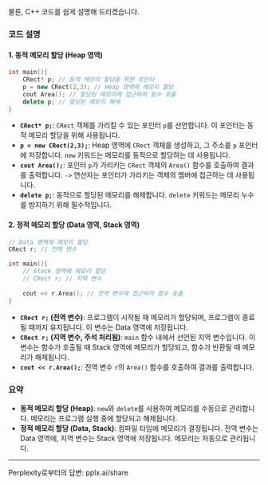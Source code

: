 물론, C++ 코드를 쉽게 설명해 드리겠습니다.

### 코드 설명

#### 1. 동적 메모리 할당 (Heap 영역)

```cpp
int main(){
    CRect* p; // 동적 메모리 할당을 위한 포인터
    p = new CRect(2,3); // Heap 영역에 메모리 할당
    cout Area(); // 할당된 메모리에 접근하여 함수 호출
    delete p; // 할당된 메모리 해제
}
```

- **`CRect* p;`**: `CRect` 객체를 가리킬 수 있는 포인터 `p`를 선언합니다. 이 포인터는 동적 메모리 할당을 위해 사용됩니다.
- **`p = new CRect(2,3);`**: Heap 영역에 `CRect` 객체를 생성하고, 그 주소를 `p` 포인터에 저장합니다. `new` 키워드는 메모리를 동적으로 할당하는 데 사용됩니다.
- **`cout Area();`**: 포인터 `p`가 가리키는 `CRect` 객체의 `Area()` 함수를 호출하여 결과를 출력합니다. `->` 연산자는 포인터가 가리키는 객체의 멤버에 접근하는 데 사용됩니다.
- **`delete p;`**: 동적으로 할당된 메모리를 해제합니다. `delete` 키워드는 메모리 누수를 방지하기 위해 필수적입니다.

#### 2. 정적 메모리 할당 (Data 영역, Stack 영역)

```cpp
// Data 영역에 메모리 할당
CRect r; // 전역 변수

int main(){
    // Stack 영역에 메모리 할당
    // CRect r; // 지역 변수
    
    cout << r.Area(); // 전역 변수에 접근하여 함수 호출
}
```

- **`CRect r;` (전역 변수)**: 프로그램이 시작될 때 메모리가 할당되며, 프로그램이 종료될 때까지 유지됩니다. 이 변수는 Data 영역에 저장됩니다.
- **`CRect r;` (지역 변수, 주석 처리됨)**: `main` 함수 내에서 선언된 지역 변수입니다. 이 변수는 함수가 호출될 때 Stack 영역에 메모리가 할당되고, 함수가 반환될 때 메모리가 해제됩니다.
- **`cout << r.Area();`**: 전역 변수 `r`의 `Area()` 함수를 호출하여 결과를 출력합니다.

### 요약

- **동적 메모리 할당 (Heap)**: `new`와 `delete`를 사용하여 메모리를 수동으로 관리합니다. 메모리는 프로그램 실행 중에 할당되고 해제됩니다.
- **정적 메모리 할당 (Data, Stack)**: 컴파일 타임에 메모리가 결정됩니다. 전역 변수는 Data 영역에, 지역 변수는 Stack 영역에 저장됩니다. 메모리는 자동으로 관리됩니다.

---
Perplexity로부터의 답변: pplx.ai/share
